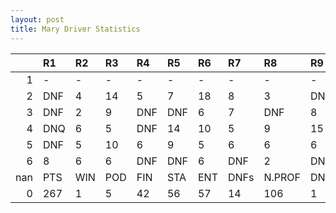 ```yaml
---
layout: post 
title: Mary Driver Statistics
--- 
```


|     | R1   | R2   | R3   | R4   | R5   | R6   | R7   | R8     | R9   | R10   | R11   | R12   | Points   | Pos   |
|----:|:-----|:-----|:-----|:-----|:-----|:-----|:-----|:-------|:-----|:------|:------|:------|:---------|:------|
|   1 | -    | -    | -    | -    | -    | -    | -    | -      | -    | -     | -     | -     | nan      | nan   |
|   2 | DNF  | 4    | 14   | 5    | 7    | 18   | 8    | 3      | DNF  | 4     | 8     | 3     | 74.0     | 6.0   |
|   3 | DNF  | 2    | 9    | DNF  | DNF  | 6    | 7    | DNF    | 8    | DNF   | DNF   | 9     | 34.0     | 11.0  |
|   4 | DNQ  | 6    | 5    | DNF  | 14   | 10   | 5    | 9      | 15   | 6     | 1     | 5     | 67.0     | 7.0   |
|   5 | DNF  | 5    | 10   | 6    | 9    | 5    | 6    | 6      | 6    | 5     | 9     | 13    | 53.0     | 11.0  |
|   6 | 8    | 6    | 6    | DNF  | DNF  | 6    | DNF  | 2      | DNF  | nan   | nan   | nan   | 39.0     | 9.0   |
| nan | PTS  | WIN  | POD  | FIN  | STA  | ENT  | DNFs | N.PROF | DNQ  | %FIN  | PPR   | BST   | CHA      | RNK   |
|   0 | 267  | 1    | 5    | 42   | 56   | 57   | 14   | 106    | 1    | 75.0  | 4.68  | 1     | 0.0      | 9.0   |